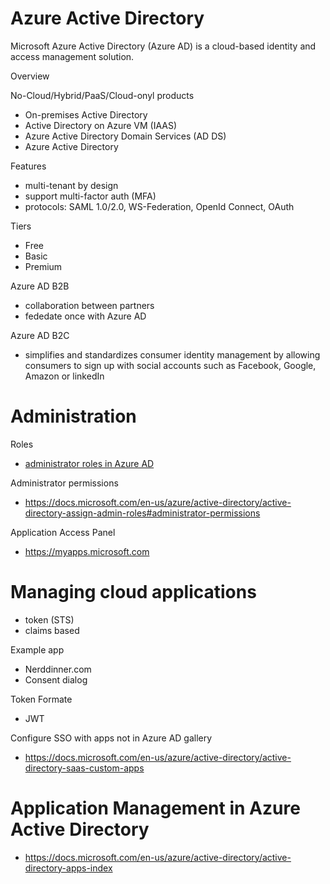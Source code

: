 # Azure Active Directory

Microsoft Azure Active Directory (Azure AD) is a cloud-based identity and access management solution.

Overview

No-Cloud/Hybrid/PaaS/Cloud-onyl products
- On-premises Active Directory
- Active Directory on Azure VM (IAAS)
- Azure Active Directory Domain Services (AD DS)
- Azure Active Directory

Features
- multi-tenant by design
- support multi-factor auth (MFA)
- protocols: SAML 1.0/2.0, WS-Federation, OpenId Connect, OAuth

Tiers
- Free
- Basic
- Premium


Azure AD B2B 
- collaboration between partners
- fededate once with Azure AD


Azure AD B2C
- simplifies and standardizes consumer identity management by allowing consumers to sign up with social accounts such as Facebook, Google, Amazon or linkedIn



# Administration


Roles
- [administrator roles in Azure AD](https://docs.microsoft.com/en-us/azure/active-directory/active-directory-assign-admin-roles)

Administrator permissions
- https://docs.microsoft.com/en-us/azure/active-directory/active-directory-assign-admin-roles#administrator-permissions


Application Access Panel
- https://myapps.microsoft.com


# Managing cloud applications
- token (STS)
- claims based

Example app
- Nerddinner.com
- Consent dialog

Token Formate
- JWT


Configure SSO with apps not in Azure AD gallery
- https://docs.microsoft.com/en-us/azure/active-directory/active-directory-saas-custom-apps


# Application Management in Azure Active Directory

- https://docs.microsoft.com/en-us/azure/active-directory/active-directory-apps-index
